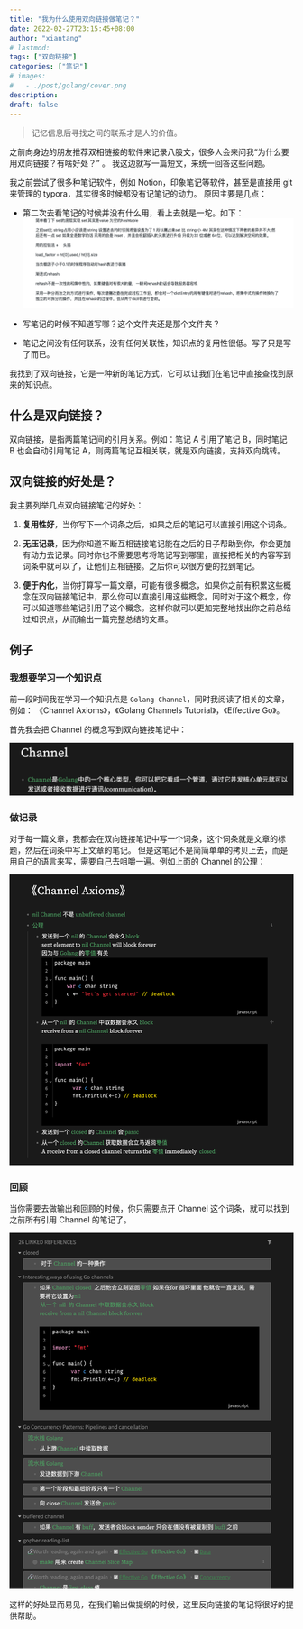 ```yaml
---
title: "我为什么使用双向链接做笔记？"
date: 2022-02-27T23:15:45+08:00
author: "xiantang"
# lastmod: 
tags: ["双向链接"]
categories: ["笔记"]
# images:
#   - ./post/golang/cover.png
description:
draft: false
---
```



<!-- 
* 总是会先写一句话，同步背景和上下文
* 评论式写作引用一些大牛说的话
* 多一些有趣的跳转链接
* 在文章末尾推荐一些有趣的链接
* 先写提纲，再写内容 -->

> 记忆信息后寻找之间的联系才是人的价值。

之前向身边的朋友推荐双相链接的软件来记录八股文，很多人会来问我“为什么要用双向链接？有啥好处？” 。
我这边就写一篇短文，来统一回答这些问题。

我之前尝试了很多种笔记软件，例如 Notion，印象笔记等软件，甚至是直接用 git 来管理的 typora，其实很多时候都没有记笔记的动力。
原因主要是几点：

* 第二次去看笔记的时候并没有什么用，看上去就是一坨。如下：
![之前的笔记](2022-02-27-23-32-09.png)
* 写笔记的时候不知道写哪？这个文件夹还是那个文件夹？

* 笔记之间没有任何联系，没有任何关联性，知识点的复用性很低。写了只是写了而已。

我找到了双向链接，它是一种新的笔记方式，它可以让我们在笔记中直接查找到原来的知识点。

## 什么是双向链接？

双向链接，是指两篇笔记间的引用关系。例如：笔记 A 引用了笔记 B，同时笔记 B 也会自动引用笔记 A，则两篇笔记互相关联，就是双向链接，支持双向跳转。

## 双向链接的好处是？

我主要列举几点双向链接笔记的好处：

1. **复用性好**，当你写下一个词条之后，如果之后的笔记可以直接引用这个词条。

2. **无压记录**，因为你知道不断互相链接笔记能在之后的日子帮助到你，你会更加有动力去记录。同时你也不需要思考将笔记写到哪里，直接把相关的内容写到词条中就可以了，让他们互相链接。之后你可以很方便的找到笔记。

3. **便于内化**，当你打算写一篇文章，可能有很多概念，如果你之前有积累这些概念在双向链接笔记中，那么你可以直接引用这些概念。同时对于这个概念，你可以知道哪些笔记引用了这个概念。这样你就可以更加完整地找出你之前总结过知识点，从而输出一篇完整总结的文章。

## 例子

### 我想要学习一个知识点

前一段时间我在学习一个知识点是 `Golang Channel`，同时我阅读了相关的文章，例如： 《Channel Axioms》，《Golang Channels Tutorial》，《Effective Go》。

首先我会把 Channel 的概念写到双向链接笔记中：

![](2022-02-28-00-21-25.png)


### 做记录

对于每一篇文章，我都会在双向链接笔记中写一个词条，这个词条就是文章的标题，然后在词条中写上文章的笔记。
但是这笔记不是简简单单的拷贝上去，而是用自己的语言来写，需要自己去咀嚼一遍。例如上面的 Channel 的公理：

![](2022-02-28-00-21-46.png)


### 回顾

当你需要去做输出和回顾的时候，你只需要点开 Channel 这个词条，就可以找到之前所有引用 Channel 的笔记了。

![](2022-02-28-00-22-14.png)

这样的好处显而易见，在我们输出做提纲的时候，这里反向链接的笔记将很好的提供帮助。